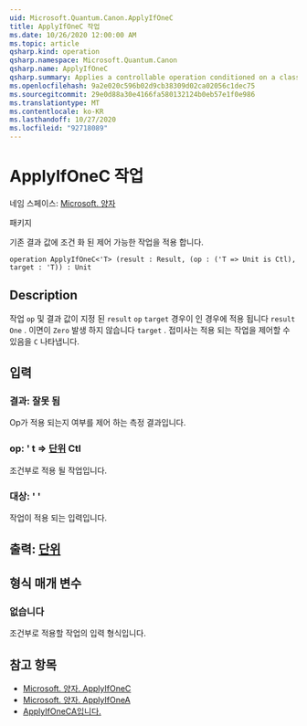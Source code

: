 ```yaml
---
uid: Microsoft.Quantum.Canon.ApplyIfOneC
title: ApplyIfOneC 작업
ms.date: 10/26/2020 12:00:00 AM
ms.topic: article
qsharp.kind: operation
qsharp.namespace: Microsoft.Quantum.Canon
qsharp.name: ApplyIfOneC
qsharp.summary: Applies a controllable operation conditioned on a classical result value being one.
ms.openlocfilehash: 9a2e020c596b02d9cb38309d02ca02056c1dec75
ms.sourcegitcommit: 29e0d88a30e4166fa580132124b0eb57e1f0e986
ms.translationtype: MT
ms.contentlocale: ko-KR
ms.lasthandoff: 10/27/2020
ms.locfileid: "92718089"
---
```

# <a name="applyifonec-operation"></a>ApplyIfOneC 작업

네임 스페이스: [Microsoft. 양자](xref:Microsoft.Quantum.Canon)

패키지 [](https://nuget.org/packages/)


기존 결과 값에 조건 화 된 제어 가능한 작업을 적용 합니다.

```qsharp
operation ApplyIfOneC<'T> (result : Result, (op : ('T => Unit is Ctl), target : 'T)) : Unit
```


## <a name="description"></a>Description

작업 `op` 및 결과 값이 지정 된 `result` `op` `target` 경우이 인 경우에 적용 됩니다 `result` `One` . 이면이 `Zero` 발생 하지 않습니다 `target` .
접미사는 적용 되는 작업을 제어할 수 있음을 `C` 나타냅니다.

## <a name="input"></a>입력

### <a name="result--__invalidresult__"></a>결과: __잘못 <Result> 됨__

Op가 적용 되는지 여부를 제어 하는 측정 결과입니다.


### <a name="op--t--unit-ctl"></a>op: ' t => [단위](xref:microsoft.quantum.lang-ref.unit) Ctl

조건부로 적용 될 작업입니다.


### <a name="target--t"></a>대상: ' '

작업이 적용 되는 입력입니다.



## <a name="output--unit"></a>출력: [단위](xref:microsoft.quantum.lang-ref.unit)



## <a name="type-parameters"></a>형식 매개 변수

### <a name="t"></a>없습니다

조건부로 적용할 작업의 입력 형식입니다.

## <a name="see-also"></a>참고 항목

- [Microsoft. 양자. ApplyIfOneC](xref:Microsoft.Quantum.Canon.ApplyIfOneC)
- [Microsoft. 양자. ApplyIfOneA](xref:Microsoft.Quantum.Canon.ApplyIfOneA)
- [ApplyIfOneCA입니다.](xref:Microsoft.Quantum.Canon.ApplyIfOneCA)